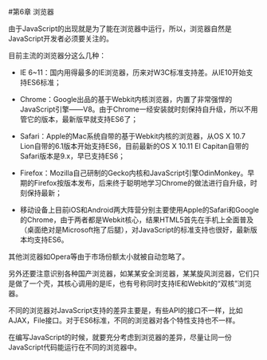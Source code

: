 #第6章 浏览器

由于JavaScript的出现就是为了能在浏览器中运行，所以，浏览器自然是JavaScript开发者必须要关注的。

目前主流的浏览器分这么几种：

- IE 6~11：国内用得最多的IE浏览器，历来对W3C标准支持差。从IE10开始支持ES6标准；

- Chrome：Google出品的基于Webkit内核浏览器，内置了非常强悍的JavaScript引擎——V8。由于Chrome一经安装就时刻保持自升级，所以不用管它的版本，最新版早就支持ES6了；

- Safari：Apple的Mac系统自带的基于Webkit内核的浏览器，从OS X 10.7 Lion自带的6.1版本开始支持ES6，目前最新的OS X 10.11 El Capitan自带的Safari版本是9.x，早已支持ES6；

- Firefox：Mozilla自己研制的Gecko内核和JavaScript引擎OdinMonkey。早期的Firefox按版本发布，后来终于聪明地学习Chrome的做法进行自升级，时刻保持最新；

- 移动设备上目前iOS和Android两大阵营分别主要使用Apple的Safari和Google的Chrome，由于两者都是Webkit核心，结果HTML5首先在手机上全面普及（桌面绝对是Microsoft拖了后腿），对JavaScript的标准支持也很好，最新版本均支持ES6。

其他浏览器如Opera等由于市场份额太小就被自动忽略了。

另外还要注意识别各种国产浏览器，如某某安全浏览器，某某旋风浏览器，它们只是做了一个壳，其核心调用的是IE，也有号称同时支持IE和Webkit的“双核”浏览器。

不同的浏览器对JavaScript支持的差异主要是，有些API的接口不一样，比如AJAX，File接口。对于ES6标准，不同的浏览器对各个特性支持也不一样。

在编写JavaScript的时候，就要充分考虑到浏览器的差异，尽量让同一份JavaScript代码能运行在不同的浏览器中。